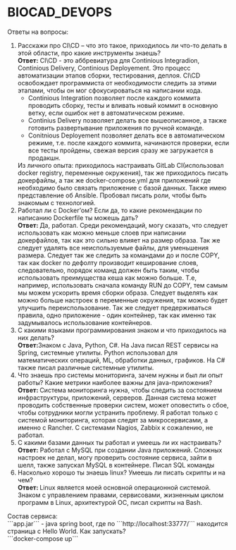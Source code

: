 # BIOCAD_DEVOPS
Ответы на вопросы:<br>
<ol>
<li>Расскажи про CI\CD – что это такое, приходилось ли что-то делать в этой области, про какие инструменты знаешь?<br>
<b>Ответ:</b> CI\CD - это аббревиатура для Continious Integradion, Continious Delivery, Continious Deployement. Это процесс автоматизации этапов сборки, тестирования,
деплоя. CI\CD освобождает программиста от необходимости следить за этими этапами, чтобы он мог сфокусироваться на написании кода.<ul><li>Continious Integration позволяет
после каждого коммита проводить сборку, тесты и вливать новый коммит в основную ветку, если ошибок нет в автоматическом режиме.</li><li> Continius Delivery позволяет делать
все вышеописанное, а также готовить развертывание приложения по ручной команде.</li><li> Conitnious Deployement позволяет делать все в автоматическом режиме, т.е. после каждого
коммита, начинаются проверки, если все тесты пройдены, свежая версия сразу же загружается в продакшн. </li></ul>Из личного опыта: приходилось настраивать GitLab CI(использовал 
docker registry, переменные окружения), так же приходилось писать докерфайлы, а так же docker-compose.yml для приложений где необходимо было связать приложение с базой данных.
Также имею представление об Ansible. Пробовал писать роли, чтобы быть знакомым с технологией. </li>
<li>Работал ли с Docker’ом? Если да, то какие рекомендации по написанию Dockerfile ты можешь дать?<br>
<b>Ответ: </b> Да, работал. Среди рекомендаций, могу сказать, что следует использовать как можно меньше слоев при написании докерфайлов, так как это сильно влияет
на размер образа. Так же следует удалять все неиспользуемые файлы, для уменьшения размера. Следует так же следить за командами до и после COPY, так как docker по дефолту
производит кеширование слоев, следовательно, порядок команд должен быть таким, чтобы использовать преимущества кеша как можно больше. Т.е, например, использовать сначала команду RUN до COPY,
тем самым мы можем ускорить время сборки образа. Следует выделять как можно больше настроек в переменные окружения, так можно будет улучшить переиспользование. Так же следует предерживаться правила, одно приложение - один контейнер, так как именно так задумывалось использование контейнеров.</li>
<li>С какими языками программирования знаком и что приходилось на них делать?<br>
<b>Ответ:</b>Знаком с Java, Python, C#. На Java писал REST сервисы на Spring, системные утилиты. Python использовал для математических операций, ML, обработки данных, графиков. На 
C# также писал различные системные утилиты.</li>
<li>Что знаешь про системы мониторинга, зачем нужны и был ли опыт работы? Какие метрики наиболее важны для java-приложения?<br>
<b>Ответ: </b> Система мониторинга нужна, чтобы следить за состоянием инфраструктуры, приложений, серверов. Данная система может проводить собственные проверки систем, может оповестить о сбое, 
чтобы сотрудники могли устранить проблему. 
Я работал только с системой мониторинга, которая следят за
микросервисами, а именно c Rancher. C системами Nagios, Zabbix к сожалению, не работал. </li>
<li>С какими базами данных ты работал и умеешь ли их настраивать?<br>
<b>Ответ:</b> Работал с MySQL при создании Java приложений. Сложных настроек не делал, могу проверить состояние сервиса, зайти в шелл, также запускал MySQL в контейнере. Писал SQL команды</li>
<li>Насколько хорошо ты знаешь linux? Умеешь ли писать скрипты и на чем?<br>
<b>Ответ: </b>Linux является моей основной операционной системой. Знаком с управлением правами, сервисовами, жизненным циклом программ в Linux, архитектурой ОС,
писал скрипты на Bash.</li>
</ol>
Состав сервиса:<br>
```app.jar``` - java spring boot, где по ```http://localhost:33777/``` находится страница с Hello World.
Как запускать? <br>
```docker-compose up```

